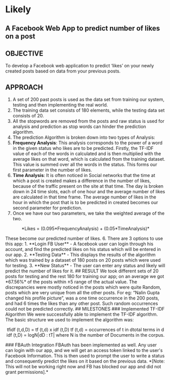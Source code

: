 # Likely
## A Facebook Web App to predict number of likes on a post <br>

## OBJECTIVE
To develop a Facebook web application to predict ‘likes’ on your newly created posts based on data from your previous posts.
## APPROACH
1. A set of 200 past posts is used as the data set from training our system, testing and then implementing the real world.
2. The training data set consists of 180 elements, while the testing data set consists of 20.
3. All the stopwords are removed from the posts and raw status is used for analysis and prediction as stop words can hinder the prediction algorithm.
4. The prediction Algorithm is broken down into two types of Analysis: 
  1. **Frequency Analysis**: This analysis corresponds to the power of a word in the given status who likes are to be predicted. Firstly, the TF-IDF value of each of the words in calculated and is then multiplied with the average likes on that word, which is  calculated from the training dataset. This value is summed over all the words in the status. This forms our first parameter in the number of likes.
  2. **Time Analysis**: It is often noticed in Social networks that the time at which a post is created makes a difference in the number of likes, because of the traffic present on the site at that time. The day is broken down in 24 time slots, each of one hour and the average number of likes are calculated in that time frame. The average number of likes in the hour in which the post that is to be predicted in created becomes our second parameter for prediction.
5. Once we have our two parameters, we take the weighted average of the two. <br>
<p align= "center">*Likes = (0.095*FrequencyAnalysis) + (0.05*TimeAnalysis)*</p>
These become our predicted number of likes.
6. There are 3 options to use this app:
  1. **Login FB User** - A facebook user can login through his account, and find the predicted likes on his status which will be entered in our app. 
  2. **Testing Data** - This displays the results of the algorithm which was trained by a dataset of 180 posts on 20 posts which were used for testing.
  3. **New Status** - The user can enter any status and likely will predict the number of likes for it.
## RESULT
We took different sets of 20 posts for testing and the rest 180 for training our app; on an average we got *67.56%* of the posts within ±5 range of the actual value. The discrepancies were mostly noticed in the posts which were quite Random, posts which are very unique from all the other posts. For eg: “Nalin Gupta changed his profile picture”, was a one time occurrence in the 200 posts, and had 6 times the likes than any other post. Such random occurrences could not be predicted correctly. 
## MILESTONES
### Implemented TF-IDF Algorithm
We were successfully able to implement the TF-IDF algorithm. The basic structure we used to implement the algorithm was: 
<p align="center">tfidf (t,d,D) = tf (t,d) x idf (t,D)
tf (t,d) = occurrences of t in dtotal terms in d
idf (t,D) = logN|dD : tT|
where N is the number of Documents in the corpus. </p>
### FBAuth Integration
FBAuth has been implemented as well. Any user can login with our app, and we will get an access token linked to the user's Facebook Information. This is then used to prompt the user to write a status and consequently predict the likes on it based on the previous data. *[Note: This will not be working right now and FB has blocked our app and did not grant permissions].*

